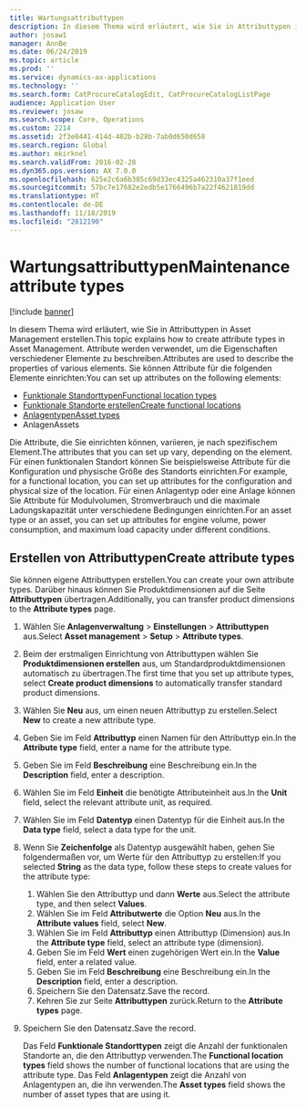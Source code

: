```yaml
---
title: Wartungsattributtypen
description: In diesem Thema wird erläutert, wie Sie in Attributtypen in Asset Management erstellen.
author: josaw1
manager: AnnBe
ms.date: 06/24/2019
ms.topic: article
ms.prod: ''
ms.service: dynamics-ax-applications
ms.technology: ''
ms.search.form: CatProcureCatalogEdit, CatProcureCatalogListPage
audience: Application User
ms.reviewer: josaw
ms.search.scope: Core, Operations
ms.custom: 2214
ms.assetid: 2f3e0441-414d-402b-b28b-7ab0d650d658
ms.search.region: Global
ms.author: mkirknel
ms.search.validFrom: 2016-02-28
ms.dyn365.ops.version: AX 7.0.0
ms.openlocfilehash: 625e2c6a6b385c69d33ec4325a462310a37f1eed
ms.sourcegitcommit: 57bc7e17682e2edb5e1766496b7a22f4621819dd
ms.translationtype: HT
ms.contentlocale: de-DE
ms.lasthandoff: 11/18/2019
ms.locfileid: "2812190"
---
```

# <a name="maintenance-attribute-types"></a><span data-ttu-id="cb87c-103">Wartungsattributtypen</span><span class="sxs-lookup"><span data-stu-id="cb87c-103">Maintenance attribute types</span></span>

[!include [banner](../../includes/banner.md)]

 

<span data-ttu-id="cb87c-104">In diesem Thema wird erläutert, wie Sie in Attributtypen in Asset Management erstellen.</span><span class="sxs-lookup"><span data-stu-id="cb87c-104">This topic explains how to create attribute types in Asset Management.</span></span> <span data-ttu-id="cb87c-105">Attribute werden verwendet, um die Eigenschaften verschiedener Elemente zu beschreiben.</span><span class="sxs-lookup"><span data-stu-id="cb87c-105">Attributes are used to describe the properties of various elements.</span></span> <span data-ttu-id="cb87c-106">Sie können Attribute für die folgenden Elemente einrichten:</span><span class="sxs-lookup"><span data-stu-id="cb87c-106">You can set up attributes on the following elements:</span></span>

- [<span data-ttu-id="cb87c-107">Funktionale Standorttypen</span><span class="sxs-lookup"><span data-stu-id="cb87c-107">Functional location types</span></span>](../setup-for-functional-locations/functional-location-types.md)
- [<span data-ttu-id="cb87c-108">Funktionale Standorte erstellen</span><span class="sxs-lookup"><span data-stu-id="cb87c-108">Create functional locations</span></span>](../functional-locations/create-functional-locations.md)
- [<span data-ttu-id="cb87c-109">Anlagentypen</span><span class="sxs-lookup"><span data-stu-id="cb87c-109">Asset types</span></span>](../setup-for-objects/object-types.md)
- <span data-ttu-id="cb87c-110">Anlagen</span><span class="sxs-lookup"><span data-stu-id="cb87c-110">Assets</span></span>

<span data-ttu-id="cb87c-111">Die Attribute, die Sie einrichten können, variieren, je nach spezifischem Element.</span><span class="sxs-lookup"><span data-stu-id="cb87c-111">The attributes that you can set up vary, depending on the element.</span></span> <span data-ttu-id="cb87c-112">Für einen funktionalen Standort können Sie beispielsweise Attribute für die Konfiguration und physische Größe des Standorts einrichten.</span><span class="sxs-lookup"><span data-stu-id="cb87c-112">For example, for a functional location, you can set up attributes for the configuration and physical size of the location.</span></span> <span data-ttu-id="cb87c-113">Für einen Anlagentyp oder eine Anlage können Sie Attribute für Modulvolumen, Stromverbrauch und die maximale Ladungskapazität unter verschiedene Bedingungen einrichten.</span><span class="sxs-lookup"><span data-stu-id="cb87c-113">For an asset type or an asset, you can set up attributes for engine volume, power consumption, and maximum load capacity under different conditions.</span></span>

## <a name="create-attribute-types"></a><span data-ttu-id="cb87c-114">Erstellen von Attributtypen</span><span class="sxs-lookup"><span data-stu-id="cb87c-114">Create attribute types</span></span>

<span data-ttu-id="cb87c-115">Sie können eigene Attributtypen erstellen.</span><span class="sxs-lookup"><span data-stu-id="cb87c-115">You can create your own attribute types.</span></span> <span data-ttu-id="cb87c-116">Darüber hinaus können Sie Produktdimensionen auf die Seite **Attributtypen** übertragen.</span><span class="sxs-lookup"><span data-stu-id="cb87c-116">Additionally, you can transfer product dimensions to the **Attribute types** page.</span></span>

1. <span data-ttu-id="cb87c-117">Wählen Sie **Anlagenverwaltung** \> **Einstellungen** \> **Attributtypen** aus.</span><span class="sxs-lookup"><span data-stu-id="cb87c-117">Select **Asset management** \> **Setup** \> **Attribute types**.</span></span>
2. <span data-ttu-id="cb87c-118">Beim der erstmaligen Einrichtung von Attributtypen wählen Sie **Produktdimensionen erstellen** aus, um Standardproduktdimensionen automatisch zu übertragen.</span><span class="sxs-lookup"><span data-stu-id="cb87c-118">The first time that you set up attribute types, select **Create product dimensions** to automatically transfer standard product dimensions.</span></span>
3. <span data-ttu-id="cb87c-119">Wählen Sie **Neu** aus, um einen neuen Attributtyp zu erstellen.</span><span class="sxs-lookup"><span data-stu-id="cb87c-119">Select **New** to create a new attribute type.</span></span>
4. <span data-ttu-id="cb87c-120">Geben Sie im Feld **Attributtyp** einen Namen für den Attributtyp ein.</span><span class="sxs-lookup"><span data-stu-id="cb87c-120">In the **Attribute type** field, enter a name for the attribute type.</span></span>
5. <span data-ttu-id="cb87c-121">Geben Sie im Feld **Beschreibung** eine Beschreibung ein.</span><span class="sxs-lookup"><span data-stu-id="cb87c-121">In the **Description** field, enter a description.</span></span>
6. <span data-ttu-id="cb87c-122">Wählen Sie im Feld **Einheit** die benötigte Attributeinheit aus.</span><span class="sxs-lookup"><span data-stu-id="cb87c-122">In the **Unit** field, select the relevant attribute unit, as required.</span></span>
7. <span data-ttu-id="cb87c-123">Wählen Sie im Feld **Datentyp** einen Datentyp für die Einheit aus.</span><span class="sxs-lookup"><span data-stu-id="cb87c-123">In the **Data type** field, select a data type for the unit.</span></span>
8. <span data-ttu-id="cb87c-124">Wenn Sie **Zeichenfolge** als Datentyp ausgewählt haben, gehen Sie folgendermaßen vor, um Werte für den Attributtyp zu erstellen:</span><span class="sxs-lookup"><span data-stu-id="cb87c-124">If you selected **String** as the data type, follow these steps to create values for the attribute type:</span></span>

    1. <span data-ttu-id="cb87c-125">Wählen Sie den Attributtyp und dann **Werte** aus.</span><span class="sxs-lookup"><span data-stu-id="cb87c-125">Select the attribute type, and then select **Values**.</span></span>
    2. <span data-ttu-id="cb87c-126">Wählen Sie im Feld **Attributwerte** die Option **Neu** aus.</span><span class="sxs-lookup"><span data-stu-id="cb87c-126">In the **Attribute values** field, select **New**.</span></span>
    3. <span data-ttu-id="cb87c-127">Wählen Sie im Feld **Attributtyp** einen Attributtyp (Dimension) aus.</span><span class="sxs-lookup"><span data-stu-id="cb87c-127">In the **Attribute type** field, select an attribute type (dimension).</span></span>
    4. <span data-ttu-id="cb87c-128">Geben Sie im Feld **Wert** einen zugehörigen Wert ein.</span><span class="sxs-lookup"><span data-stu-id="cb87c-128">In the **Value** field, enter a related value.</span></span>
    5. <span data-ttu-id="cb87c-129">Geben Sie im Feld **Beschreibung** eine Beschreibung ein.</span><span class="sxs-lookup"><span data-stu-id="cb87c-129">In the **Description** field, enter a description.</span></span>
    6. <span data-ttu-id="cb87c-130">Speichern Sie den Datensatz.</span><span class="sxs-lookup"><span data-stu-id="cb87c-130">Save the record.</span></span>
    7. <span data-ttu-id="cb87c-131">Kehren Sie zur Seite **Attributtypen** zurück.</span><span class="sxs-lookup"><span data-stu-id="cb87c-131">Return to the **Attribute types** page.</span></span>

9. <span data-ttu-id="cb87c-132">Speichern Sie den Datensatz.</span><span class="sxs-lookup"><span data-stu-id="cb87c-132">Save the record.</span></span>

    <span data-ttu-id="cb87c-133">Das Feld **Funktionale Standorttypen** zeigt die Anzahl der funktionalen Standorte an, die den Attributtyp verwenden.</span><span class="sxs-lookup"><span data-stu-id="cb87c-133">The **Functional location types** field shows the number of functional locations that are using the attribute type.</span></span> <span data-ttu-id="cb87c-134">Das Feld **Anlagentypen** zeigt die Anzahl von Anlagentypen an, die ihn verwenden.</span><span class="sxs-lookup"><span data-stu-id="cb87c-134">The **Asset types** field shows the number of asset types that are using it.</span></span>
